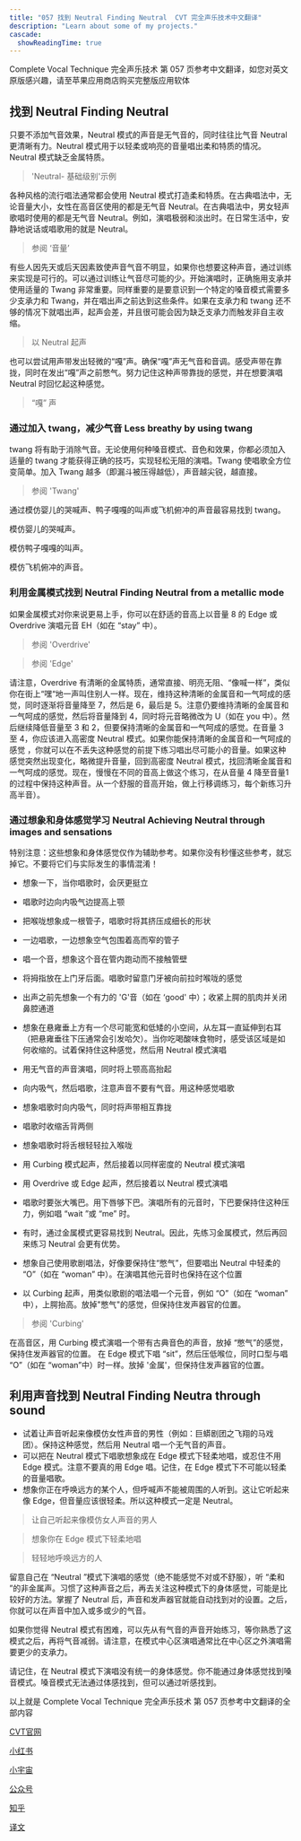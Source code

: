 ```yaml
---
title: "057 找到 Neutral Finding Neutral  CVT 完全声乐技术中文翻译"
description: "Learn about some of my projects."
cascade:
  showReadingTime: true
---
```


Complete Vocal Technique 完全声乐技术 第 057 页参考中文翻译，如您对英文原版感兴趣，请至苹果应用商店购买完整版应用软体

## 找到 Neutral Finding Neutral

只要不添加气音效果，Neutral 模式的声音是无气音的，同时往往比气音 Neutral 更清晰有力。Neutral 模式用于以轻柔或响亮的音量唱出柔和特质的情况。Neutral 模式缺乏金属特质。

> 'Neutral- 基础级别'示例

各种风格的流行唱法通常都会使用 Neutral 模式打造柔和特质。在古典唱法中，无论音量大小，女性在高音区使用的都是无气音 Neutral。在古典唱法中，男女轻声歌唱时使用的都是无气音 Neutral。例如，演唱极弱和淡出时。在日常生活中，安静地说话或唱歌用的就是 Neutral。

> 参阅 ‘音量’

有些人因先天或后天因素致使声音气音不明显，如果你也想要这种声音，通过训练来实现是可行的。可以通过训练让气音尽可能的少。开始演唱时，正确施用支承并使用适量的 Twang 非常重要。同样重要的是要意识到一个特定的嗓音模式需要多少支承力和 Twang，并在唱出声之前达到这些条件。如果在支承力和 twang 还不够的情况下就唱出声，起声会差，并且很可能会因为缺乏支承力而触发非自主收缩。

> 以 Neutral 起声

也可以尝试用声带发出轻微的“嘎”声。确保“嘎”声无气音和音调。感受声带在靠拢，同时在发出“嘎”声之前憋气。努力记住这种声带靠拢的感觉，并在想要演唱 Neutral 时回忆起这种感觉。

> “嘎” 声

### 通过加入 twang，减少气音 Less breathy by using twang

twang 将有助于消除气音。无论使用何种嗓音模式、音色和效果，你都必须加入适量的 twang 才能获得正确的技巧，实现轻松无阻的演唱。Twang 使唱歌全方位变简单。加入 Twang 越多（即漏斗被压得越低），声音越尖锐，越直接。

> 参阅 'Twang'

通过模仿婴儿的哭喊声、鸭子嘎嘎的叫声或飞机俯冲的声音最容易找到 twang。

模仿婴儿的哭喊声。

模仿鸭子嘎嘎的叫声。

模仿飞机俯冲的声音。

### 利用金属模式找到 Neutral Finding Neutral from a metallic mode

如果金属模式对你来说更易上手，你可以在舒适的音高上以音量 8 的 Edge 或 Overdrive 演唱元音 EH（如在 “stay” 中）。

> 参阅 'Overdrive'

> 参阅 'Edge'

请注意，Overdrive 有清晰的金属特质，通常直接、明亮无阻、“像喊一样”，类似你在街上“嘿“地一声叫住别人一样。现在，维持这种清晰的金属音和一气呵成的感觉，同时逐渐将音量降至 7，然后是 6，最后是 5。注意仍要维持清晰的金属音和一气呵成的感觉，然后将音量降到 4，同时将元音略微改为 U（如在 you 中）。然后继续降低音量至 3 和 2，但要保持清晰的金属音和一气呵成的感觉。在音量 3 至 4，你应该进入高密度 Neutral 模式。如果你能保持清晰的金属音和一气呵成的感觉 ，你就可以在不丢失这种感觉的前提下练习唱出尽可能小的音量。如果这种感觉突然出现变化，略微提升音量，回到高密度 Neutral 模式，找回清晰金属音和一气呵成的感觉。现在，慢慢在不同的音高上做这个练习，在从音量 4 降至音量1 的过程中保持这种声音。从一个舒服的音高开始，做上行移调练习，每个新练习升高半音）。

### 通过想象和身体感觉学习 Neutral Achieving Neutral through images and sensations

特别注意：这些想象和身体感觉仅作为辅助参考。如果你没有秒懂这些参考，就忘掉它。不要将它们与实际发生的事情混淆！

- 想象一下，当你唱歌时，会厌更挺立
- 唱歌时边向内吸气边提高上颚
- 把喉咙想象成一根管子，唱歌时将其挤压成细长的形状
- 一边唱歌，一边想象空气包围着高而窄的管子
- 唱一个音，想象这个音在管内跑动而不接触管壁

- 将拇指放在上门牙后面。唱歌时留意门牙被向前拉时喉咙的感觉
- 出声之前先想象一个有力的 'G'音（如在 ‘good' 中）；收紧上腭的肌肉并关闭鼻腔通道
- 想象在悬雍垂上方有一个尽可能宽和低矮的小空间，从左耳一直延伸到右耳（把悬雍垂往下压通常会引发哈欠）。当你吃喝酸味食物时，感受该区域是如何收缩的。试着保持住这种感觉，然后用 Neutral 模式演唱
- 用无气音的声音演唱，同时将上颚高高抬起
- 向内吸气，然后唱歌，注意声音不要有气音。用这种感觉唱歌
- 想象唱歌时向内吸气，同时将声带相互靠拢
- 唱歌时收缩舌背两侧
- 想象唱歌时将舌根轻轻拉入喉咙
- 用 Curbing 模式起声，然后接着以同样密度的 Neutral 模式演唱
- 用 Overdrive 或 Edge 起声，然后接着以 Neutral 模式演唱
- 唱歌时要张大嘴巴。用下唇够下巴。演唱所有的元音时，下巴要保持住这种压力，例如唱 “wait ”或 “me” 时。


- 有时，通过金属模式更容易找到 Neutral。因此，先练习金属模式，然后再回来练习 Neutral 会更有优势。
- 想象自己使用歌剧唱法，好像要保持住“憋气”，但要唱出 Neutral 中轻柔的 “O”（如在 “woman” 中）。在演唱其他元音时也保持在这个位置
- 以 Curbing 起声，用类似歌剧的唱法唱一个元音，例如 “O”（如在 “woman” 中），上腭抬高。放掉"憋气"的感觉，但保持住发声器官的位置。


> 参阅 'Curbing'


在高音区，用 Curbing 模式演唱一个带有古典音色的声音，放掉 “憋气”的感觉，保持住发声器官的位置。
在 Edge 模式下唱 “sit”，然后压低喉位，同时口型与唱 “O”（如在 “woman”中）时一样。放掉 '金属'，但保持住发声器官的位置。
## 利用声音找到 Neutral Finding Neutra through sound

- 试着让声音听起来像模仿女性声音的男性（例如：巨蟒剧团之飞翔的马戏团）。保持这种感觉，然后用 Neutral 唱一个无气音的声音。
- 可以把在 Neutral 模式下唱歌想象成在 Edge 模式下轻柔地唱，或忍住不用 Edge 模式。注意不要真的用 Edge 唱。记住，在 Edge 模式下不可能以轻柔的音量唱歌。
- 想象你正在呼唤远方的某个人，但呼喊声不能被周围的人听到。这让它听起来像 Edge，但音量应该很轻柔。所以这种模式一定是 Neutral。


> 让自己听起来像模仿女人声音的男人


> 想象你在 Edge 模式下轻柔地唱


> 轻轻地呼唤远方的人


留意自己在 “Neutral ”模式下演唱的感觉（绝不能感觉不对或不舒服），听 “柔和 ”的非金属声。习惯了这种声音之后，再去关注这种模式下的身体感觉，可能是比较好的方法。掌握了 Neutral 后，声音和发声器官就能自动找到对的设置。之后，你就可以在声音中加入或多或少的气音。

如果你觉得 Neutral 模式有困难，可以先从有气音的声音开始练习，等你熟悉了这模式之后，再将气音减弱。请注意，在模式中心区演唱通常比在中心区之外演唱需要更少的支承力。

请记住，在 Neutral 模式下演唱没有统一的身体感觉。你不能通过身体感觉找到嗓音模式。嗓音模式无法通过体感找到，但可以通过听感找到。





以上就是 Complete Vocal Technique 完全声乐技术 第 057 页参考中文翻译的全部内容

[CVT官网](https://completevocalinstitute.com/complete-vocal-technique/)

[小红书](https://www.xiaohongshu.com/user/profile/627ff979000000002102aa68?xhsshare=CopyLink&appuid=627ff979000000002102aa68&apptime=1728791961)

[小宇宙](https://www.xiaoyuzhoufm.com/podcast/66be28dadb5e6d6bf99adc25)

[公众号](https://mp.weixin.qq.com/mp/appmsgalbum?action=getalbum&__biz=MzAxMjI3NzAxMg==&scene=1&album_id=3446246369961312256&count=3#wechat_redirect)

[知乎](https://www.zhihu.com/column/c_1825613276039491584)

[译文](https://euphia.github.io/zh-cn/posts/)